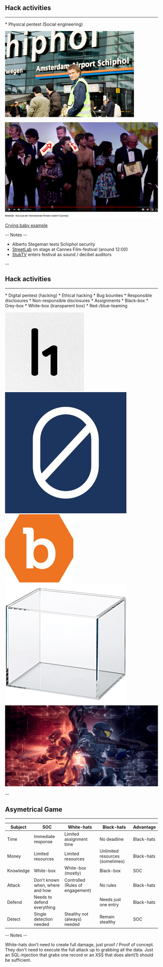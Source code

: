 ## Hack activities
<hr />
* Physical pentest (Social engineering)

![](./pics/stegemanschiphol.jpg)<!-- .element style="position: fixed; width: 350px; top: 200px; right: 120px; background-color: #ffffff;" -->

![](./pics/streetlab.png)<!-- .element style="position: fixed; width: 400px; top: 300px; left: 60px; background-color: #ffffff;" -->

[Crying baby example](https://www.youtube.com/watch?v=lc7scxvKQOo)

-- Notes --

* Alberto Stegeman tests Schiphol security
* [StreetLab](https://www.youtube.com/watch?v=d8cB0x5wEBc&t=475) on stage at Cannes Film-festival (around 12:00)
* [StukTV](https://www.youtube.com/watch?v=vFd6kIdjUpM) enters festival as sound / decibel auditors

--

## Hack activities
<hr />
* Digital pentest (hacking)
  * Ethical hacking<!-- .element: class="fragment" data-fragment-index="1" -->
    * Bug bounties<!-- .element: class="fragment" data-fragment-index="1" -->
    * Responsible disclosures<!-- .element: class="fragment" data-fragment-index="1" -->
    * Non-responsible disclosures<!-- .element: class="fragment" data-fragment-index="1" -->
  * Assignments<!-- .element: class="fragment" data-fragment-index="2" -->
    * Black-box<!-- .element: class="fragment" data-fragment-index="2" -->
    * Grey-box<!-- .element: class="fragment" data-fragment-index="2" -->
    * White-box (transparent box)<!-- .element: class="fragment" data-fragment-index="2" -->
  * Red-/blue-teaming<!-- .element: class="fragment" data-fragment-index="3" -->

![](./pics/hackerone.png)<!-- .element style="position: fixed; width: 150px; top: 170px; right: 50px; background-color: #ffffff;" class="fragment" data-fragment-index="1" -->
![](./pics/zerocopter.jpg)<!-- .element style="position: fixed; width: 150px; top: 190px; right: 170px; background-color: #ffffff;" class="fragment" data-fragment-index="1" -->
![](./pics/bugcrowd.jpeg)<!-- .element style="position: fixed; width: 150px; top: 210px; right: 290px; background-color: #ffffff;" class="fragment" data-fragment-index="1" -->
![](./pics/transparant_box.jpg)<!-- .element style="position: fixed; width: 150px; top: 330px; right: 100px; background-color: #ffffff;" class="fragment" data-fragment-index="2" -->
![](./pics/red_blue.png)<!-- .element style="position: fixed; width: 300px; bottom: 20px; right: 50px; background-color: #ffffff;" class="fragment" data-fragment-index="3" -->

--

## Asymetrical Game
<hr />

| Subject   | SOC                               | White-hats                    | Black-hats                        | Advantage |
|-----------|-----------------------------------|-------------------------------|-----------------------------------|-----------|
| Time      | Immediate response                | Limited assignment time       | No deadline                       | Black-hats|
| Money     | Limited resources                 | Limited resources             | Unlimited resources (sometimes)   | Black-hats|
| Knowledge | White-box                         | White-box (mostly)            | Black-box                         | SOC       |
| Attack    | Don't known when, where and how   | Controlled (Rules of engagement)| No rules                       | Black-hats|
| Defend    | Needs to defend everything        |                               | Needs just one entry              | Black-hats|
| Detect    | Single detection needed           | Stealthy not (always) needed  | Remain stealthy                   | SOC       |


-- Notes --

White-hats don't need to create full damage, just proof / Proof of concept.
They don't need to execute the full attack up to grabbing all the data.
Just an SQL-injection that grabs one record or an XSS that does alert(1) should be sufficient.

